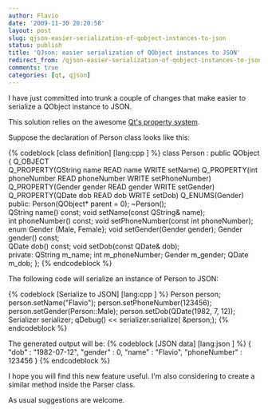 ```yaml
---
author: Flavio
date: '2009-11-30 20:20:58'
layout: post
slug: qjson-easier-serialization-of-qobject-instances-to-json
status: publish
title: 'QJson: easier serialization of QObject instances to JSON'
redirect_from: /qjson-easier-serialization-of-qobject-instances-to-json/
comments: true
categories: [qt, qjson]
---
```


I have just committed into trunk a couple of changes that make easier to
serialize a QObject instance to JSON.

This solution relies on the awesome [Qt's property system](http://doc.trolltech.com/latest/properties.html).

Suppose the declaration of Person class looks like this:

{% codeblock [class definition] [lang:cpp ] %}
class Person : public QObject
{
  Q_OBJECT  
    Q_PROPERTY(QString name READ name WRITE setName)
    Q_PROPERTY(int phoneNumber READ phoneNumber WRITE setPhoneNumber)
    Q_PROPERTY(Gender gender READ gender WRITE setGender)
    Q_PROPERTY(QDate dob READ dob WRITE setDob)
    Q_ENUMS(Gender)  
  public:
    Person(QObject* parent = 0);
    ~Person();  
    QString name() const;
    void setName(const QString& name);  
    int phoneNumber() const;
    void setPhoneNumber(const int  phoneNumber);  
    enum Gender {Male, Female};
    void setGender(Gender gender);
    Gender gender() const;  
    QDate dob() const;
    void setDob(const QDate& dob);  
  private:
    QString m_name;
    int m_phoneNumber;
    Gender m_gender;
    QDate m_dob;
};
{% endcodeblock %}

  

The following code will serialize an instance of Person to JSON:

{% codeblock [Serialize to JSON] [lang:cpp ] %}
    Person person;
    person.setName("Flavio");
    person.setPhoneNumber(123456);
    person.setGender(Person::Male);
    person.setDob(QDate(1982, 7, 12));  
    Serializer serializer;
    qDebug() << serializer.serialize( &person;);
{% endcodeblock %}

The generated output will be:
{% codeblock [JSON data] [lang:json ] %}
    { "dob" : "1982-07-12", "gender" : 0, "name" : "Flavio", "phoneNumber" : 123456 }
{% endcodeblock %}

I hope you will find this new feature useful. I'm also considering to create a
similar method inside the Parser class.

As usual suggestions are welcome.

